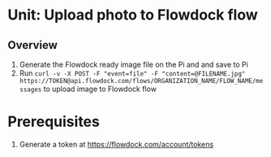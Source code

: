 # Unit: Upload photo to Flowdock flow

## Overview

1. Generate the Flowdock ready image file on the Pi and and save to Pi
1. Run `curl -v -X POST -F "event=file" -F "content=@FILENAME.jpg" https://TOKEN@api.flowdock.com/flows/ORGANIZATION_NAME/FLOW_NAME/messages` to upload image to Flowdock flow

# Prerequisites

1. Generate a token at https://flowdock.com/account/tokens
